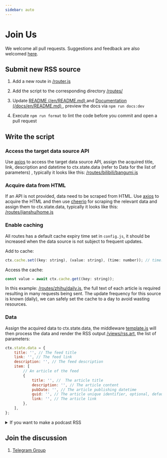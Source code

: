 ```yaml
---
sidebar: auto
---
```


# Join Us

We welcome all pull requests. Suggestions and feedback are also welcomed [here](https://github.com/DIYgod/RSSHub/issues).

## Submit new RSS source

1.  Add a new route in [/router.js](https://github.com/DIYgod/RSSHub/blob/master/router.js)

1.  Add the script to the corresponding directory [/routes/](https://github.com/DIYgod/RSSHub/tree/master/routes)

1.  Update [README (/en/README.md) ](https://github.com/DIYgod/RSSHub/blob/master/en/README.md) and [Documentation (/docs/en/README.md) ](https://github.com/DIYgod/RSSHub/blob/master/docs/en/README.md), preview the docs via `npm run docs:dev`

1.  Execute `npm run format` to lint the code before you commit and open a pull request

## Write the script

### Access the target data source API

Use [axios](https://github.com/axios/axios) to access the target data source API, assign the acquired title, link, description and datetime to ctx.state.data (refer to Data for the list of parameters) , typically it looks like this: [/routes/bilibili/bangumi.js](https://github.com/DIYgod/RSSHub/blob/master/routes/bilibili/bangumi.js)

### Acquire data from HTML

If an API is not provided, data need to be scraped from HTML. Use [axios](https://github.com/axios/axios) to acquire the HTML and then use [cheerio](https://github.com/cheeriojs/cheerio) for scraping the relevant data and assign them to ctx.state.data, typically it looks like this: [/routes/jianshu/home.js](https://github.com/DIYgod/RSSHub/blob/master/routes/jianshu/home.js)

### Enable caching

All routes has a default cache expiry time set in `config.js`, it should be increased when the data source is not subject to frequent updates.

Add to cache:

```js
ctx.cache.set((key: string), (value: string), (time: number)); // time: the cache expiry time in seconds
```

Access the cache:

```js
const value = await ctx.cache.get((key: string));
```

In this example: [/routes/zhihu/daily.js](https://github.com/DIYgod/RSSHub/blob/master/routes/zhihu/daily.js), the full text of each article is required resulting in many requests being sent. The update frequency for this source is known (daily), we can safely set the cache to a day to avoid wasting resources.

### Data

Assign the acquired data to ctx.state.data, the middleware [template.js](https://github.com/DIYgod/RSSHub/blob/master/middleware/template.js) will then process the data and render the RSS output [/views/rss.art](https://github.com/DIYgod/RSSHub/blob/master/views/rss.art), the list of parameters:

```js
ctx.state.data = {
    title: '', // The feed title
    link: '', // The feed link
    description: '', // The feed description
    item: [
        // An article of the feed
        {
            title: '', //  The article title
            description: '', // The article content
            pubDate: '', // The article publishing datetime
            guid: '', // The article unique identifier, optional, default to the article link below
            link: '', // The article link
        },
    ],
};
```

<details><summary>If you want to make a podcast RSS</summary><br>

Reference article:

-   [Create a podcast - Apple](https://help.apple.com/itc/podcasts_connect/?lang=en#/itca5b22233a)
-   [Podcast best practices - Apple](https://help.apple.com/itc/podcasts_connect/?lang=en#/itc2b3780e76)
-   Itunes podcast XML generator : https://codepen.io/jon-walstedt/pen/jsIup
-   Feed Validation Service : https://podba.se/validate/?url=https://rsshub.app/ximalaya/album/299146/

these datas can make your podcast subscribeable:

```js
ctx.state.data = {
    title: '', // The feed title
    link: '', // The feed link
    itunes_author: '', // The channel's author, you must fill this data.
    itunes_category:  '',// Channel category
    image: '', // Channel's image
    description: '', // The feed description
    item: [
        // An item of the feed
        {
            title: '', // The item title
            description: '', // The item content
            pubDate: '', // The item publishing datetime
            guid: '', // The item unique identifier, optional, default to the item link below.
            link: '', // The item link
            itunes_item_image: '', // The item image
            enclosure_url: '', // The item's audio link
            enclosure_length: '', // The audio length, the unit is seconds.
            enclosure_type: '', // 'audio/mpeg' or 'audio/x-m4a' or others
            itunes_duration: '', // Covert the 'enclosure_length' to hh:mm:ss (1:33:52)
        },
    ],
};
```

</details>

## Join the discussion

1.  [Telegram Group](https://t.me/rsshub)
